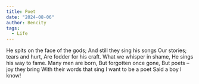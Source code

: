 ```yaml
---
title: Poet
date: "2024-08-06"
author: Bencity
tags:
  - Life
---
```


He spits on the face of the gods;
And still they sing his songs
Our stories; tears and hurt,
Are fodder for his craft.
What we whisper in shame,
He sings his way to fame.
Many men are born,
But forgotten once gone,
But poets – joy they bring
With their words that sing
I want to be a poet
Said a boy I know!
